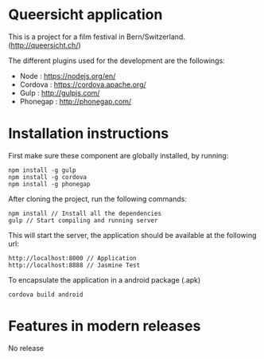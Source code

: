 # Queersicht application

This is a project for a film festival in Bern/Switzerland. (http://queersicht.ch/)

The different plugins used for the development are the followings:
- Node : https://nodejs.org/en/
- Cordova : https://cordova.apache.org/
- Gulp : http://gulpjs.com/
- Phonegap : http://phonegap.com/

# Installation instructions

First make sure these component are globally installed, by running:

    npm install -g gulp
    npm install -g cordova
    npm install -g phonegap

After cloning the project, run the following commands:

    npm install // Install all the dependencies
    gulp // Start compiling and running server

This will start the server, the application should be available at the following url:

    http://localhost:8000 // Application
    http://localhost:8888 // Jasmine Test

To encapsulate the application in a android package (.apk)

    cordova build android

# Features in modern releases
No release
